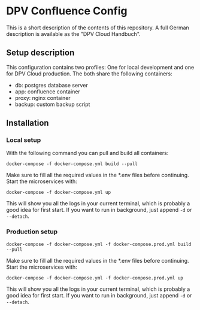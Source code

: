 # DPV Confluence Config

This is a short description of the contents of this repository. A full German description is 
available as the "DPV Cloud Handbuch". 

## Setup description
This configuration contains two profiles: One for local development and one for DPV Cloud 
production. The both share the following containers: 

- db: postgres database server
- app: confluence container 
- proxy: nginx container 
- backup: custom backup script

## Installation

### Local setup
With the following command you can pull and build all containers: 
```
docker-compose -f docker-compose.yml build --pull
```
Make sure to fill all the required values in the *.env files before continuing. 
Start the microservices with: 
```
docker-compose -f docker-compose.yml up
```
This will show you all the logs in your current terminal, which is probably a good 
idea for first start. If you want to run in background, just append `-d` or `--detach`.

### Production setup
```
docker-compose -f docker-compose.yml -f docker-compose.prod.yml build --pull
```
Make sure to fill all the required values in the *.env files before continuing.
Start the microservices with:
```
docker-compose -f docker-compose.yml -f docker-compose.prod.yml up
```
This will show you all the logs in your current terminal, which is probably a good
idea for first start. If you want to run in background, just append `-d` or `--detach`.
